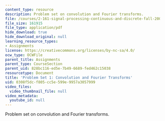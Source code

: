 ```yaml
---
content_type: resource
description: Problem set on convolution and Fourier transforms.
file: /courses/2-161-signal-processing-continuous-and-discrete-fall-2008/0308f5dcf805cc5e599e9957a3057999_ps1.pdf
file_size: 161915
file_type: application/pdf
hide_download: true
hide_download_original: null
learning_resource_types:
- Assignments
license: https://creativecommons.org/licenses/by-nc-sa/4.0/
ocw_type: OCWFile
parent_title: Assignments
parent_type: CourseSection
parent_uid: 828bc116-ed5e-7b49-6689-fed462c15038
resourcetype: Document
title: 'Problem Set 1: Convolution and Fourier Transforms'
uid: 0308f5dc-f805-cc5e-599e-9957a3057999
video_files:
  video_thumbnail_file: null
video_metadata:
  youtube_id: null
---
```

Problem set on convolution and Fourier transforms.